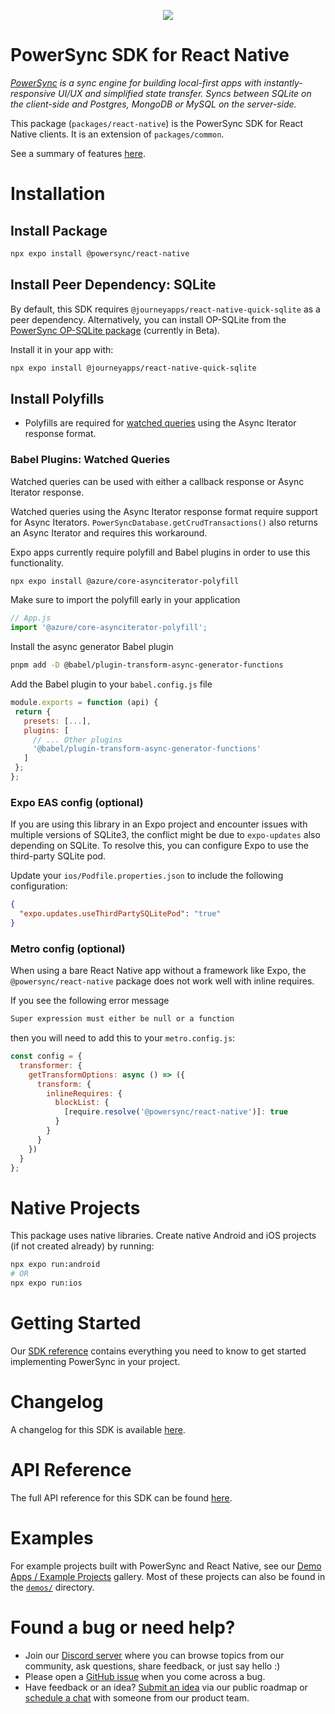 <p align="center">
  <a href="https://www.powersync.com" target="_blank"><img src="https://github.com/powersync-ja/.github/assets/7372448/d2538c43-c1a0-4c47-9a76-41462dba484f"/></a>
</p>

# PowerSync SDK for React Native

_[PowerSync](https://www.powersync.com) is a sync engine for building local-first apps with instantly-responsive UI/UX and simplified state transfer. Syncs between SQLite on the client-side and Postgres, MongoDB or MySQL on the server-side._

This package (`packages/react-native`) is the PowerSync SDK for React Native clients. It is an extension of `packages/common`.

See a summary of features [here](https://docs.powersync.co/client-sdk-references/react-native-and-expo).

# Installation

## Install Package

```bash
npx expo install @powersync/react-native
```

## Install Peer Dependency: SQLite

By default, this SDK requires `@journeyapps/react-native-quick-sqlite` as a peer dependency. Alternatively, you can install OP-SQLite from the [PowerSync OP-SQLite package](https://github.com/powersync-ja/powersync-js/tree/main/packages/powersync-op-sqlite) (currently in Beta).

Install it in your app with:

```bash
npx expo install @journeyapps/react-native-quick-sqlite
```

## Install Polyfills

- Polyfills are required for [watched queries](#babel-plugins-watched-queries) using the Async Iterator response format.

### Babel Plugins: Watched Queries

Watched queries can be used with either a callback response or Async Iterator response.

Watched queries using the Async Iterator response format require support for Async Iterators.
`PowerSyncDatabase.getCrudTransactions()` also returns an Async Iterator and requires this workaround.

Expo apps currently require polyfill and Babel plugins in order to use this functionality.

```bash
npx expo install @azure/core-asynciterator-polyfill
```

Make sure to import the polyfill early in your application

```JavaScript
// App.js
import '@azure/core-asynciterator-polyfill';
```

Install the async generator Babel plugin

```bash
pnpm add -D @babel/plugin-transform-async-generator-functions
```

Add the Babel plugin to your `babel.config.js` file

```JavaScript
module.exports = function (api) {
 return {
   presets: [...],
   plugins: [
     // ... Other plugins
     '@babel/plugin-transform-async-generator-functions'
   ]
 };
};
```

### Expo EAS config (optional)

If you are using this library in an Expo project and encounter issues with multiple versions of SQLite3, the conflict might be due to `expo-updates` also depending on SQLite. To resolve this, you can configure Expo to use the third-party SQLite pod.

Update your `ios/Podfile.properties.json` to include the following configuration:

```json
{
  "expo.updates.useThirdPartySQLitePod": "true"
}
```

### Metro config (optional)

When using a bare React Native app without a framework like Expo, the `@powersync/react-native` package does not work well with inline requires.

If you see the following error message

```bash
Super expression must either be null or a function
```

then you will need to add this to your `metro.config.js`:

```js
const config = {
  transformer: {
    getTransformOptions: async () => ({
      transform: {
        inlineRequires: {
          blockList: {
            [require.resolve('@powersync/react-native')]: true
          }
        }
      }
    })
  }
};
```

# Native Projects

This package uses native libraries. Create native Android and iOS projects (if not created already) by running:

```bash
npx expo run:android
# OR
npx expo run:ios
```

# Getting Started

Our [SDK reference](https://docs.powersync.com/client-sdk-references/react-native-and-expo) contains everything you need to know to get started implementing PowerSync in your project.

# Changelog

A changelog for this SDK is available [here](https://releases.powersync.com/announcements/react-native-client-sdk).

# API Reference

The full API reference for this SDK can be found [here](https://powersync-ja.github.io/powersync-js/react-native-sdk).

# Examples

For example projects built with PowerSync and React Native, see our [Demo Apps / Example Projects](https://docs.powersync.com/resources/demo-apps-example-projects#react-native-and-expo) gallery. Most of these projects can also be found in the [`demos/`](../demos/) directory.

# Found a bug or need help?

- Join our [Discord server](https://discord.gg/powersync) where you can browse topics from our community, ask questions, share feedback, or just say hello :)
- Please open a [GitHub issue](https://github.com/powersync-ja/powersync-js/issues) when you come across a bug.
- Have feedback or an idea? [Submit an idea](https://roadmap.powersync.com/tabs/5-roadmap/submit-idea) via our public roadmap or [schedule a chat](https://calendly.com/powersync-product/powersync-chat) with someone from our product team.
